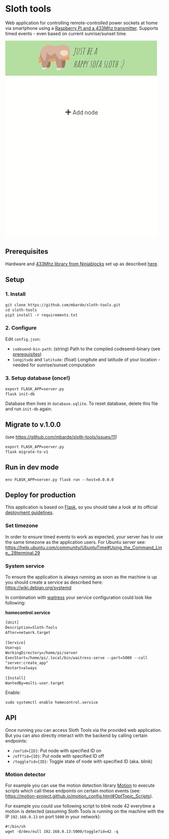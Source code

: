 
# Sloth tools

Web application for controlling remote-controlled power sockets at home via smartphone using a [Raspberry Pi and a 433Mhz transmitter](https://tutorials-raspberrypi.com/control-raspberry-pi-wireless-sockets-433mhz-tutorial/).
Supports timed events - even based on current sunrise/sunset time.

![enter image description here](https://raw.githubusercontent.com/mbarde/sloth-tools/master/docs/slothtools.gif)


## Prerequisites

Hardware and [433Mhz library from Ninjablocks](https://github.com/ninjablocks/433Utils.git) set up as described [here](https://tutorials-raspberrypi.com/control-raspberry-pi-wireless-sockets-433mhz-tutorial/).


## Setup

### 1. Install
```
git clone https://github.com/mbarde/sloth-tools.git
cd sloth-tools
pip3 install -r requirements.txt
```

### 2. Configure

Edit `config.json`:

* `codesend-bin-path`: (string) Path to the compiled codesend-binary (see [prerequisites](#Prerequisites))
* `longitude` and `latitude`:  (float) Longitute and latitude of your location - needed for sunrise/sunset computation

### 3. Setup database (once!)

```
export FLASK_APP=server.py
flask init-db
```

Database then lives in `database.sqlite`. To reset database, delete this file and run `init-db` again.


## Migrate to v.1.0.0

(see https://github.com/mbarde/sloth-tools/issues/11)

```
export FLASK_APP=server.py
flask migrate-to-v1
```


## Run in dev mode

```
env FLASK_APP=server.py flask run --host=0.0.0.0
```


## Deploy for production

This application is based on [Flask](https://flask.palletsprojects.com/en/1.1.x/), so you should take a look at its official [deployment guidelines](https://flask.palletsprojects.com/en/1.1.x/tutorial/deploy/#run-with-a-production-server).

### Set timezone

In order to ensure timed events to work as expected, your server has to use the same timezone as the application users. For Ubuntu server see: https://help.ubuntu.com/community/UbuntuTime#Using_the_Command_Line_.28terminal.29

### System service

To ensure the application is always running as soon as the machine is up you should create a service as described here: https://wiki.debian.org/systemd

In combination with [waitress](https://pypi.org/project/waitress/) your service configuration could look like following:

**homecontrol.service**

```
[Unit]
Description=Sloth-Tools
After=network.target

[Service]
User=pi
WorkingDirectory=/home/pi/server
ExecStart=/home/pi/.local/bin/waitress-serve --port=5000 --call "server:create_app"
Restart=always

[Install]
WantedBy=multi-user.target
```

Enable:

```
sudo systemctl enable homecontrol.service
```


## API

Once running you can access Sloth Tools via the provided web application. But you can also directly interact with the backend by calling certain endpoints:

* `/on?id={ID}`: Put node with specified ID on
* `/off?id={ID}`: Put node with specified ID off
* `/toggle?id={ID}`: Toggle state of node with specified ID (aka. blink)

### Motion detector

For example you can use the motion detection library [Motion](https://motion-project.github.io/) to execute scripts which call these endpoints on certain motion events (see: https://motion-project.github.io/motion_config.html#OptTopic_Scripts).

For example you could use following script to blink node 42 everytime a motion is detected (assuming Sloth Tools is running on the machine with the IP `192.168.0.13` on port `5000` in your network):

```
#!/bin/sh
wget -O/dev/null 192.168.0.13:5000/toggle?id=42 -q
```
